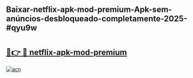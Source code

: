 ## Baixar-netflix-apk-mod-premium-Apk-sem-anúncios-desbloqueado-completamente-2025-#qyu9w

# <h2><a href="https://ainizakaria.my?title=netflix-apk-mod-premium&ref=22M">🔗👉 🔴 netflix-apk-mod-premium</a></h2>

[![acn](https://github.com/user-attachments/assets/0f9c940e-d8b0-45ae-aac7-cd30a18b3e1c)](https://ainizakaria.my?title=netflix-apk-mod-premium&ref=22M)

